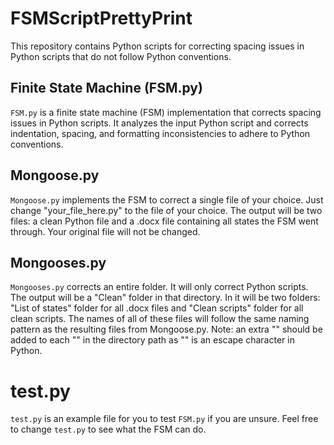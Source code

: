 # FSMScriptPrettyPrint

This repository contains Python scripts for correcting spacing issues in Python scripts that do not follow Python conventions.

## Finite State Machine (FSM.py)

`FSM.py` is a finite state machine (FSM) implementation that corrects spacing issues in Python scripts. It analyzes the input Python script and corrects indentation, spacing, and formatting inconsistencies to adhere to Python conventions.

## Mongoose.py

`Mongoose.py` implements the FSM to correct a single file of your choice. Just change "your_file_here.py" to the file of your choice. The output will be two files: a clean Python file and a .docx file containing all states the FSM went through. Your original file will not be changed.

## Mongooses.py

`Mongooses.py` corrects an entire folder. It will only correct Python scripts. The output will be a "Clean" folder in that directory. In it will be two folders: "List of states" folder for all .docx files and "Clean scripts" folder for all clean scripts. The names of all of these files will follow the same naming pattern as the resulting files from Mongoose.py. Note: an extra "\" should be added to each "\" in the directory path as "\" is an escape character in Python.

# test.py

`test.py` is an example file for you to test `FSM.py` if you are unsure. Feel free to change `test.py` to see what the FSM can do.
